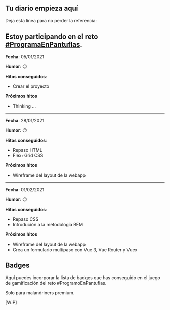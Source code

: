 
## **Tu diario empieza aquí**

Deja esta línea para no perder la referencia:

Estoy participando en el reto [#ProgramaEnPantuflas](https://github.com/delineas/reto-programa-en-pantuflas).
---

**Fecha**: 05/01/2021

**Humor**: 😐

**Hitos conseguidos**:

*   Crear el proyecto

**Próximos hitos**

*   Thinking ...

---

**Fecha**: 28/01/2021

**Humor**: 😐

**Hitos conseguidos**:

*   Repaso HTML
*   Flex+Grid CSS

**Próximos hitos**

*   Wireframe del layout de la webapp

---

**Fecha**: 01/02/2021

**Humor**: 😐

**Hitos conseguidos**:

*   Repaso CSS
*   Introdución a la metodología BEM

**Próximos hitos**

*   Wireframe del layout de la webapp
*   Crea un formulario multipaso con Vue 3, Vue Router y Vuex

## **Badges**

Aquí puedes incorporar la lista de badges que has conseguido en el juego de gamificación del reto #ProgramoEnPantuflas.

Solo para malandriners premium.

\[WIP\]

